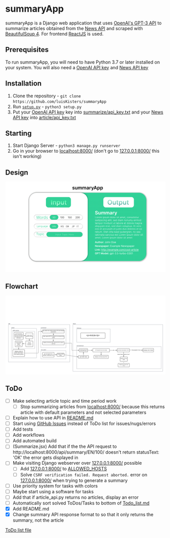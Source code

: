 # summaryApp

summaryApp is a Django web application that uses [OpenAI's GPT-3 API](https://platform.openai.com/docs/api-reference/gpt-3) to summarize articles obtained from the [News API](https://newsapi.org/) and scraped with [BeautifulSoup 4](https://pypi.org/project/beautifulsoup4/). For frontend [ReactJS](https://react.dev/) is used.

## Prerequisites

To run summaryApp, you will need to have Python 3.7 or later installed on your system. You will also need a [OpenAI API key](https://platform.openai.com/account/api-keys) and [News API key](https://newsapi.org/docs/get-started)

## Installation

1. Clone the repository - `git clone https://github.com/luisKisters/summaryApp`
2. Run [`setup.py`](https://github.com/luisKisters/summaryApp/blob/master/setup.py) - `python3 setup.py`
3. Put your [OpenAI API key](https://platform.openai.com/account/api-keys) key into [summarize/api_key.txt](https://github.com/luisKisters/summaryApp/blob/master/summarize/api_key.txt) and your [News API key](https://newsapi.org/docs/get-started) into [article/api_key.txt](https://github.com/luisKisters/summaryApp/blob/master/article/api_key.txt)

## Starting
1. Start Django Server - `python3 manage.py runserver`
2. Go in your browser to [localhost:8000/](http://localhost:8000/) (don't go to [127.0.0.1:8000/](http://127.0.0.1:8000/) this isn't working)

## Design 
 [![Click here to open Figma design](https://github.com/luisKisters/summaryApp/blob/master/FigmaDesign.png)](https://www.figma.com/file/cDJzr3brGZjv5UTEu6uZZb/summaryApp?node-id=0%3A1&t=RHAEOObHPoZbFvds-1)


## Flowchart 
 [![Click here to open Lucidspark flowchart](https://github.com/luisKisters/summaryApp/blob/master/LucidsparkFlowchart.png)](https://lucid.app/lucidspark/703976a1-331a-49f3-9179-cc9ee31bae16/edit?viewport_loc=-1545%2C45%2C2248%2C1153%2C0_0&invitationId=inv_ad92cf59-9cc3-4d6b-a18f-4893af71582d)
 
 ## ToDo
- [ ] Make selecting article topic and time period work
  - [ ] Stop summarizing articles from [localhost:8000/](http://localhost:8000/) because this returns article with default parameters and not selected parameters
- [ ] Explain how to use API in [README.md](https://github.com/luisKisters/summaryApp/blob/master/README.md)
- [ ] Start using [GitHub Issues](https://github.com/luisKisters/summaryApp/issues) instead of ToDo list for issues/nugs/errors
- [ ] Add tests 
- [ ] Add workflows
- [ ] Add automated build
- [ ] (Summarize.jsx) Add that if the the API request to http://localhost:8000/api/summary/EN/100/ doesn't return statusText: 'OK' the error gets displayed in 
- [ ] Make visiting Django webserver over [127.0.0.1:8000/](http://127.0.0.1:8000/) possible 
  - [ ] Add [127.0.0.1:8000/](http://127.0.0.1:8000/) to [ALLOWED_HOSTS](https://github.com/luisKisters/summaryApp/blob/master/summaryApp/settings.py#L28)
  - [ ] Solve `CSRF verification failed. Request aborted.` error on [127.0.0.1:8000/](http://127.0.0.1:8000/) when trying to generate a summary 
- [ ] Use priority system for tasks with colors
- [ ] Maybe start using a software for tasks 
- [ ] Add that if article_api.py returns no articles, display an error
- [ ] Automatically sort solved ToDos/Tasks to bottom of [Todo_list.md](https://github.com/luisKisters/summaryApp/blob/master/Todo_list.md)
- [x] Add README.md
- [x] Change summary API response format to so that it only returns the summary, not the article 

[ToDo list file](https://github.com/luisKisters/summaryApp/blob/master/Todo_list.MD)